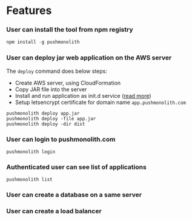 
# Features

### User can install the tool from npm registry

```PowerShell
npm install -g pushmonolith 
```

### User can deploy jar web application on the AWS server

The `deploy` command does below steps:

- Create AWS server, using CloudFormation
- Copy JAR file into the server
- Install and run application as init.d service ([read more](https://docs.spring.io/spring-boot/docs/current/reference/html/deployment.html#deployment.cloud.aws))
- Setup letsencrypt certificate for domain name `app.pushmonolith.com`

``` 
pushmonolith deploy app.jar
pushmonolith deploy -file app.jar 
pushmonolith deploy -dir dist
```

### User can login to pushmonolith.com

``` 
pushmonolith login
```

### Authenticated user can see list of applications

``` 
pushmonolith list
```

### User can create a database on a same server
### User can create a load balancer
